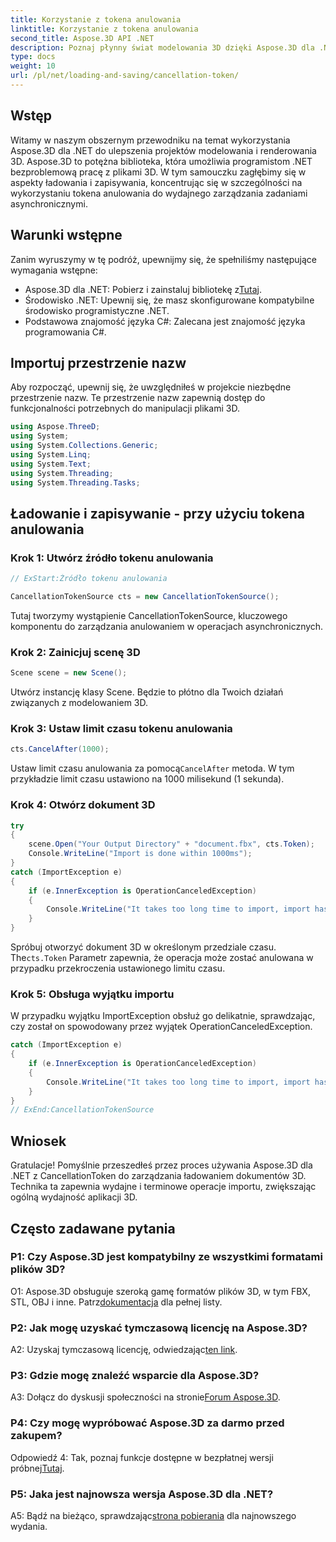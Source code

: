 ```yaml
---
title: Korzystanie z tokena anulowania
linktitle: Korzystanie z tokena anulowania
second_title: Aspose.3D API .NET
description: Poznaj płynny świat modelowania 3D dzięki Aspose.3D dla .NET. Naucz się efektywnie ładować i zapisywać dokumenty 3D za pomocą CancellationToken.
type: docs
weight: 10
url: /pl/net/loading-and-saving/cancellation-token/
---
```

## Wstęp

Witamy w naszym obszernym przewodniku na temat wykorzystania Aspose.3D dla .NET do ulepszenia projektów modelowania i renderowania 3D. Aspose.3D to potężna biblioteka, która umożliwia programistom .NET bezproblemową pracę z plikami 3D. W tym samouczku zagłębimy się w aspekty ładowania i zapisywania, koncentrując się w szczególności na wykorzystaniu tokena anulowania do wydajnego zarządzania zadaniami asynchronicznymi.

## Warunki wstępne

Zanim wyruszymy w tę podróż, upewnijmy się, że spełniliśmy następujące wymagania wstępne:

-  Aspose.3D dla .NET: Pobierz i zainstaluj bibliotekę z[Tutaj](https://releases.aspose.com/3d/net/).
- Środowisko .NET: Upewnij się, że masz skonfigurowane kompatybilne środowisko programistyczne .NET.
- Podstawowa znajomość języka C#: Zalecana jest znajomość języka programowania C#.

## Importuj przestrzenie nazw

Aby rozpocząć, upewnij się, że uwzględniłeś w projekcie niezbędne przestrzenie nazw. Te przestrzenie nazw zapewnią dostęp do funkcjonalności potrzebnych do manipulacji plikami 3D.

```csharp
using Aspose.ThreeD;
using System;
using System.Collections.Generic;
using System.Linq;
using System.Text;
using System.Threading;
using System.Threading.Tasks;
```

## Ładowanie i zapisywanie - przy użyciu tokena anulowania

### Krok 1: Utwórz źródło tokenu anulowania

```csharp
// ExStart:Źródło tokenu anulowania

CancellationTokenSource cts = new CancellationTokenSource();
```

Tutaj tworzymy wystąpienie CancellationTokenSource, kluczowego komponentu do zarządzania anulowaniem w operacjach asynchronicznych.

### Krok 2: Zainicjuj scenę 3D

```csharp
Scene scene = new Scene();
```

Utwórz instancję klasy Scene. Będzie to płótno dla Twoich działań związanych z modelowaniem 3D.

### Krok 3: Ustaw limit czasu tokenu anulowania

```csharp
cts.CancelAfter(1000);
```

 Ustaw limit czasu anulowania za pomocą`CancelAfter` metoda. W tym przykładzie limit czasu ustawiono na 1000 milisekund (1 sekunda).

### Krok 4: Otwórz dokument 3D

```csharp
try
{
    scene.Open("Your Output Directory" + "document.fbx", cts.Token);
    Console.WriteLine("Import is done within 1000ms");
}
catch (ImportException e)
{
    if (e.InnerException is OperationCanceledException)
    {
        Console.WriteLine("It takes too long time to import, import has been canceled.");
    }
}
```

 Spróbuj otworzyć dokument 3D w określonym przedziale czasu. The`cts.Token` Parametr zapewnia, że operacja może zostać anulowana w przypadku przekroczenia ustawionego limitu czasu.

### Krok 5: Obsługa wyjątku importu

W przypadku wyjątku ImportException obsłuż go delikatnie, sprawdzając, czy został on spowodowany przez wyjątek OperationCanceledException.

```csharp
catch (ImportException e)
{
    if (e.InnerException is OperationCanceledException)
    {
        Console.WriteLine("It takes too long time to import, import has been canceled.");
    }
}
// ExEnd:CancellationTokenSource
```

## Wniosek

Gratulacje! Pomyślnie przeszedłeś przez proces używania Aspose.3D dla .NET z CancellationToken do zarządzania ładowaniem dokumentów 3D. Technika ta zapewnia wydajne i terminowe operacje importu, zwiększając ogólną wydajność aplikacji 3D.

## Często zadawane pytania

### P1: Czy Aspose.3D jest kompatybilny ze wszystkimi formatami plików 3D?

 O1: Aspose.3D obsługuje szeroką gamę formatów plików 3D, w tym FBX, STL, OBJ i inne. Patrz[dokumentacja](https://reference.aspose.com/3d/net/) dla pełnej listy.

### P2: Jak mogę uzyskać tymczasową licencję na Aspose.3D?

 A2: Uzyskaj tymczasową licencję, odwiedzając[ten link](https://purchase.aspose.com/temporary-license/).

### P3: Gdzie mogę znaleźć wsparcie dla Aspose.3D?

 A3: Dołącz do dyskusji społeczności na stronie[Forum Aspose.3D](https://forum.aspose.com/c/3d/18).

### P4: Czy mogę wypróbować Aspose.3D za darmo przed zakupem?

 Odpowiedź 4: Tak, poznaj funkcje dostępne w bezpłatnej wersji próbnej[Tutaj](https://releases.aspose.com/).

### P5: Jaka jest najnowsza wersja Aspose.3D dla .NET?

 A5: Bądź na bieżąco, sprawdzając[strona pobierania](https://releases.aspose.com/3d/net/) dla najnowszego wydania.